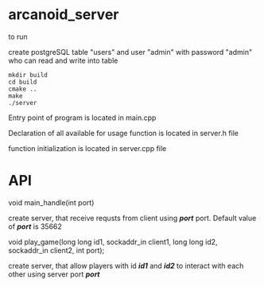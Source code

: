# arcanoid_server

to run

create postgreSQL table "users" and user "admin" with password "admin" who can read and write into table

```
mkdir build
cd build
cmake ..
make
./server
```

Entry point of program is located in main.cpp

Declaration of all available for usage function is located in server.h file

function initialization is located in server.cpp file

# API

void main_handle(int port)

create server, that receive requsts from client using ***port*** port. Default value of ***port*** is 35662


void play_game(long long id1, sockaddr_in client1, long long id2, sockaddr_in client2, int port);

create server, that allow players with id ***id1*** and ***id2*** to interact with each other using server port ***port***
